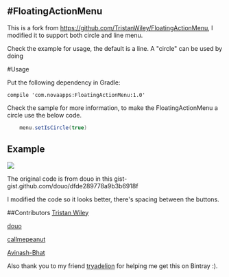 #FloatingActionMenu
---
This is a fork from https://github.com/TristanWiley/FloatingActionMenu, I modified it to support both  circle and line menu.

Check the example for usage, the default is a line. A "circle" can be used by doing

#Usage

Put the following dependency in Gradle:

    compile 'com.novaapps:FloatingActionMenu:1.0'

Check the sample for more information, to make the FloatingActionMenu a circle use the below code.
```java
    menu.setIsCircle(true)
```
  
## Example
![](http://7lrzvb.com1.z0.glb.clouddn.com/test07.gif)


The original code is from douo in this gist- gist.github.com/douo/dfde289778a9b3b6918f

I modified the code so it looks better, there's spacing between the buttons.

##Contributors
  [Tristan Wiley](https://github.com/TristanWiley)
  
  [douo](https://gist.github.com/douo)
  
  [callmepeanut](https://github.com/callmepeanut)
  
  [Avinash-Bhat](https://github.com/Avinash-Bhat)
  
  Also thank you to my friend [tryadelion](https://github.com/tryadelion) for helping me get this on Bintray :).
